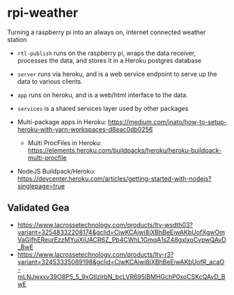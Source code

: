 # rpi-weather
Turning a raspberry pi into an always on, internet connected weather station

- `rtl-publish` runs on the raspberry pi, wraps the data receiver, processes the data, and stores it in a Heroku postgres database
- `server` runs via heroku, and is a web service endpoint to serve up the data to various clients.
- `app` runs on heroku, and is a web/html interface to the data.
- `services` is a shared services layer used by other packages

- Multi-package apps in Heroku: https://medium.com/inato/how-to-setup-heroku-with-yarn-workspaces-d8eac0db0256
  - Multi ProcFiles in Heroku: https://elements.heroku.com/buildpacks/heroku/heroku-buildpack-multi-procfile
- NodeJS Buildpack/Heroku: https://devcenter.heroku.com/articles/getting-started-with-nodejs?singlepage=true

## Validated Gea
- https://www.lacrossetechnology.com/products/ltv-wsdth03?variant=32548332208174&gclid=CjwKCAjwi8iXBhBeEiwAKbUofXgwOmVaGIfhEReurEzzMYuiXiUACR6Z_Pb4CWhL1GmqA1sZ48gxlxoCvpwQAvD_BwE
- https://www.lacrossetechnology.com/products/ltv-r3?variant=32453335089198&gclid=CjwKCAjwi8iXBhBeEiwAKbUofR_acaO-mLNJwxxv39O8P5_5_9xGtlzlrbN_bcLVR695IBMHGchP0xoCSKcQAvD_BwE
